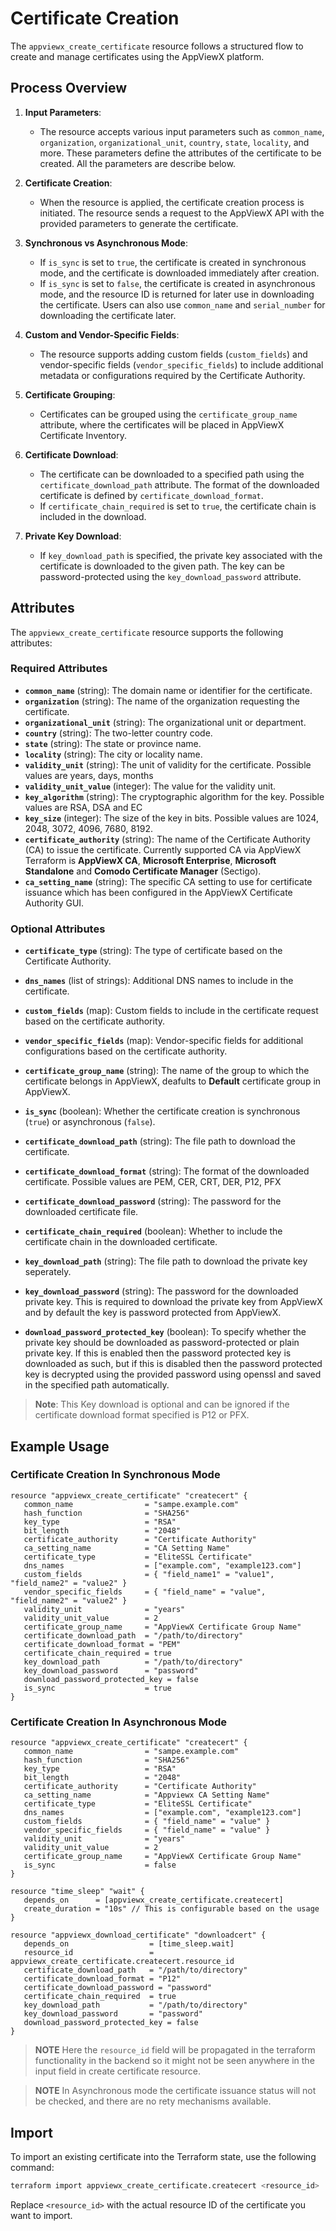 # Certificate Creation

The `appviewx_create_certificate` resource follows a structured flow to create and manage certificates using the AppViewX platform.

## Process Overview

1. **Input Parameters**:
   - The resource accepts various input parameters such as `common_name`, `organization`, `organizational_unit`, `country`, `state`, `locality`, and more. These parameters define the attributes of the certificate to be created. All the parameters are describe below.

2. **Certificate Creation**:
   - When the resource is applied, the certificate creation process is initiated. The resource sends a request to the AppViewX API with the provided parameters to generate the certificate.

3. **Synchronous vs Asynchronous Mode**:
   - If `is_sync` is set to `true`, the certificate is created in synchronous mode, and the certificate is downloaded immediately after creation.
   - If `is_sync` is set to `false`, the certificate is created in asynchronous mode, and the resource ID is returned for later use in downloading the certificate. Users can also use `common_name` and `serial_number` for downloading the certificate later.

4. **Custom and Vendor-Specific Fields**:
   - The resource supports adding custom fields (`custom_fields`) and vendor-specific fields (`vendor_specific_fields`) to include additional metadata or configurations required by the Certificate Authority.

5. **Certificate Grouping**:
   - Certificates can be grouped using the `certificate_group_name` attribute, where the certificates will be placed in AppViewX Certificate Inventory.

6. **Certificate Download**:
   - The certificate can be downloaded to a specified path using the `certificate_download_path` attribute. The format of the downloaded certificate is defined by `certificate_download_format`.
   - If `certificate_chain_required` is set to `true`, the certificate chain is included in the download.

7. **Private Key Download**:
   - If `key_download_path` is specified, the private key associated with the certificate is downloaded to the given path. The key can be password-protected using the `key_download_password` attribute.



## Attributes

The `appviewx_create_certificate` resource supports the following attributes:

### Required Attributes

- **`common_name`** (string): The domain name or identifier for the certificate.
- **`organization`** (string): The name of the organization requesting the certificate.
- **`organizational_unit`** (string): The organizational unit or department.
- **`country`** (string): The two-letter country code.
- **`state`** (string): The state or province name.
- **`locality`** (string): The city or locality name.
- **`validity_unit`** (string): The unit of validity for the certificate. Possible values are years, days, months
- **`validity_unit_value`** (integer): The value for the validity unit.
- **`key_algorithm`** (string): The cryptographic algorithm for the key. Possible values are RSA, DSA and EC
- **`key_size`** (integer): The size of the key in bits. Possible values are 1024, 2048, 3072, 4096, 7680, 8192.
- **`certificate_authority`** (string): The name of the Certificate Authority (CA) to issue the certificate. Currently supported CA via AppViewX Terraform is **AppViewX CA**, **Microsoft Enterprise**, **Microsoft Standalone** and **Comodo Certificate Manager** (Sectigo).
- **`ca_setting_name`** (string): The specific CA setting to use for certificate issuance which has been configured in the AppViewX Certificate Authority GUI.

### Optional Attributes

- **`certificate_type`** (string): The type of certificate based on the Certificate Authority.
- **`dns_names`** (list of strings): Additional DNS names to include in the certificate.
- **`custom_fields`** (map): Custom fields to include in the certificate request based on the certificate authority.
- **`vendor_specific_fields`** (map): Vendor-specific fields for additional configurations based on the certificate authority.
- **`certificate_group_name`** (string): The name of the group to which the certificate belongs in AppViewX, deafults to **Default** certificate group in AppViewX.
- **`is_sync`** (boolean): Whether the certificate creation is synchronous (`true`) or asynchronous (`false`).

- **`certificate_download_path`** (string): The file path to download the certificate.
- **`certificate_download_format`** (string): The format of the downloaded certificate. Possible values are PEM, CER, CRT, DER, P12, PFX
- **`certificate_download_password`** (string): The password for the downloaded certificate file.
- **`certificate_chain_required`** (boolean): Whether to include the certificate chain in the downloaded certificate.

- **`key_download_path`** (string): The file path to download the private key seperately.
- **`key_download_password`** (string): The password for the downloaded private key. This is required to download the private key from AppViewX and by default the key is password protected from AppViewX.
- **`download_password_protected_key`** (boolean): To specify whether the private key should be downloaded as password-protected or plain private key. If this is enabled then the password protected key is downloaded as such, but if this is disabled then the password protected key is decrypted using the provided password using openssl and saved in the specified path automatically.
> **Note**: This Key download is optional and can be ignored if the certificate download format specified is P12 or PFX.


## Example Usage

### Certificate Creation In Synchronous Mode
```hcl
resource "appviewx_create_certificate" "createcert" {
   common_name                = "sampe.example.com"
   hash_function              = "SHA256"
   key_type                   = "RSA"
   bit_length                 = "2048"
   certificate_authority      = "Certificate Authority"
   ca_setting_name            = "CA Setting Name"
   certificate_type           = "EliteSSL Certificate"
   dns_names                  = ["example.com", "example123.com"]
   custom_fields              = { "field_name1" = "value1", "field_name2" = "value2" }
   vendor_specific_fields     = { "field_name" = "value", "field_name2" = "value2" }
   validity_unit              = "years"
   validity_unit_value        = 2
   certificate_group_name     = "AppViewX Certificate Group Name"
   certificate_download_path  = "/path/to/directory"
   certificate_download_format = "PEM"
   certificate_chain_required = true
   key_download_path          = "/path/to/directory"
   key_download_password      = "password"
   download_password_protected_key = false
   is_sync                    = true
}
```

### Certificate Creation In Asynchronous Mode
```hcl
resource "appviewx_create_certificate" "createcert" {
   common_name                = "sampe.example.com"
   hash_function              = "SHA256"
   key_type                   = "RSA"
   bit_length                 = "2048"
   certificate_authority      = "Certificate Authority"
   ca_setting_name            = "Appviewx CA Setting Name"
   certificate_type           = "EliteSSL Certificate"
   dns_names                  = ["example.com", "example123.com"]
   custom_fields              = { "field_name" = "value" }
   vendor_specific_fields     = { "field_name" = "value" }
   validity_unit              = "years"
   validity_unit_value        = 2
   certificate_group_name     = "AppViewX Certificate Group Name"
   is_sync                    = false
}

resource "time_sleep" "wait" {
   depends_on      = [appviewx_create_certificate.createcert]
   create_duration = "10s" // This is configurable based on the usage
}

resource "appviewx_download_certificate" "downloadcert" {
   depends_on                  = [time_sleep.wait]
   resource_id                 = appviewx_create_certificate.createcert.resource_id
   certificate_download_path   = "/path/to/directory"
   certificate_download_format = "P12"
   certificate_download_password = "password"
   certificate_chain_required  = true
   key_download_path           = "/path/to/directory"
   key_download_password       = "password"
   download_password_protected_key = false
}
```

> **NOTE** Here the `resource_id` field will be propagated in the terraform functionality in the backend so it might not be seen anywhere in the input field in create certificate resource.

> **NOTE** In Asynchronous mode the certificate issuance status will not be checked, and there are no rety mechanisms available.

## Import

To import an existing certificate into the Terraform state, use the following command:

```bash
terraform import appviewx_create_certificate.createcert <resource_id>
```
Replace `<resource_id>` with the actual resource ID of the certificate you want to import.